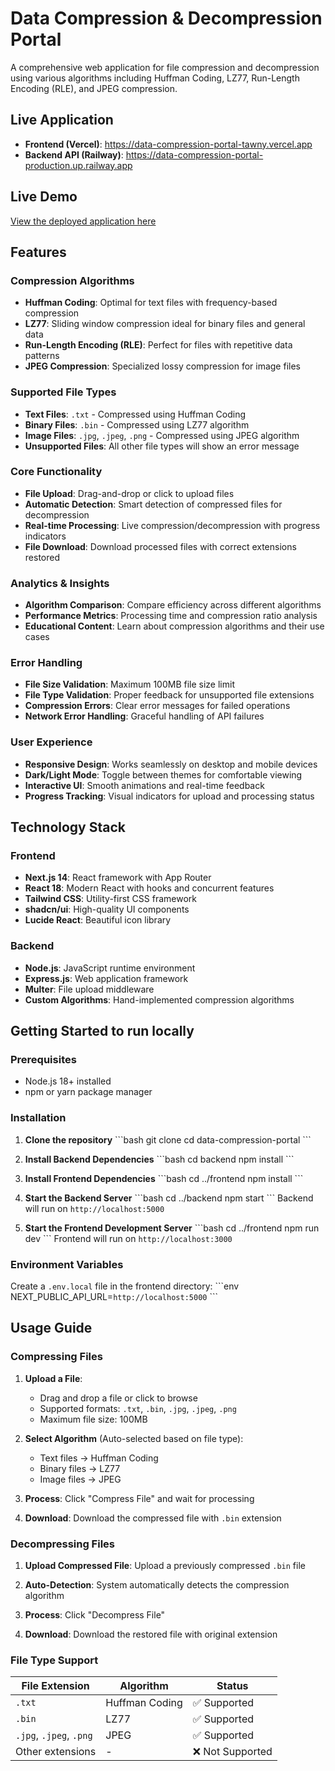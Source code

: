 # Data Compression & Decompression Portal

A comprehensive web application for file compression and decompression using various algorithms including Huffman Coding, LZ77, Run-Length Encoding (RLE), and JPEG compression.

## Live Application

- **Frontend (Vercel)**: https://data-compression-portal-tawny.vercel.app
- **Backend API (Railway)**: https://data-compression-portal-production.up.railway.app

## Live Demo 

[View the deployed application here](https://drive.google.com/drive/u/0/folders/10KxajoXuBNVrQwWgkD7KwPZV9Ize2TcP)


## Features

### Compression Algorithms
- **Huffman Coding**: Optimal for text files with frequency-based compression
- **LZ77**: Sliding window compression ideal for binary files and general data
- **Run-Length Encoding (RLE)**: Perfect for files with repetitive data patterns
- **JPEG Compression**: Specialized lossy compression for image files

### Supported File Types
- **Text Files**: `.txt` - Compressed using Huffman Coding
- **Binary Files**: `.bin` - Compressed using LZ77 algorithm
- **Image Files**: `.jpg`, `.jpeg`, `.png` - Compressed using JPEG algorithm
- **Unsupported Files**: All other file types will show an error message

### Core Functionality
- **File Upload**: Drag-and-drop or click to upload files
- **Automatic Detection**: Smart detection of compressed files for decompression
- **Real-time Processing**: Live compression/decompression with progress indicators
- **File Download**: Download processed files with correct extensions restored

### Analytics & Insights
- **Algorithm Comparison**: Compare efficiency across different algorithms
- **Performance Metrics**: Processing time and compression ratio analysis
- **Educational Content**: Learn about compression algorithms and their use cases

### Error Handling
- **File Size Validation**: Maximum 100MB file size limit
- **File Type Validation**: Proper feedback for unsupported file extensions
- **Compression Errors**: Clear error messages for failed operations
- **Network Error Handling**: Graceful handling of API failures

### User Experience
- **Responsive Design**: Works seamlessly on desktop and mobile devices
- **Dark/Light Mode**: Toggle between themes for comfortable viewing
- **Interactive UI**: Smooth animations and real-time feedback
- **Progress Tracking**: Visual indicators for upload and processing status

## Technology Stack

### Frontend
- **Next.js 14**: React framework with App Router
- **React 18**: Modern React with hooks and concurrent features
- **Tailwind CSS**: Utility-first CSS framework
- **shadcn/ui**: High-quality UI components
- **Lucide React**: Beautiful icon library

### Backend
- **Node.js**: JavaScript runtime environment
- **Express.js**: Web application framework
- **Multer**: File upload middleware
- **Custom Algorithms**: Hand-implemented compression algorithms

## Getting Started to run locally

### Prerequisites
- Node.js 18+ installed
- npm or yarn package manager

### Installation

1. **Clone the repository**
   \`\`\`bash
   git clone <repository-url>
   cd data-compression-portal
   \`\`\`

2. **Install Backend Dependencies**
   \`\`\`bash
   cd backend
   npm install
   \`\`\`

3. **Install Frontend Dependencies**
   \`\`\`bash
   cd ../frontend
   npm install
   \`\`\`

4. **Start the Backend Server**
   \`\`\`bash
   cd ../backend
   npm start
   \`\`\`
   Backend will run on `http://localhost:5000`

5. **Start the Frontend Development Server**
   \`\`\`bash
   cd ../frontend
   npm run dev
   \`\`\`
   Frontend will run on `http://localhost:3000`

### Environment Variables

Create a `.env.local` file in the frontend directory:
\`\`\`env
NEXT_PUBLIC_API_URL=`http://localhost:5000`
\`\`\`

## Usage Guide

### Compressing Files

1. **Upload a File**: 
   - Drag and drop a file or click to browse
   - Supported formats: `.txt`, `.bin`, `.jpg`, `.jpeg`, `.png`
   - Maximum file size: 100MB

2. **Select Algorithm** (Auto-selected based on file type):
   - Text files → Huffman Coding
   - Binary files → LZ77
   - Image files → JPEG

3. **Process**: Click "Compress File" and wait for processing

4. **Download**: Download the compressed file with `.bin` extension

### Decompressing Files

1. **Upload Compressed File**: Upload a previously compressed `.bin` file

2. **Auto-Detection**: System automatically detects the compression algorithm

3. **Process**: Click "Decompress File"

4. **Download**: Download the restored file with original extension

### File Type Support

| File Extension | Algorithm | Status |
|---------------|-----------|---------|
| `.txt` | Huffman Coding | ✅ Supported |
| `.bin` | LZ77 | ✅ Supported |
| `.jpg`, `.jpeg`, `.png` | JPEG | ✅ Supported |
| Other extensions | - | ❌ Not Supported |



